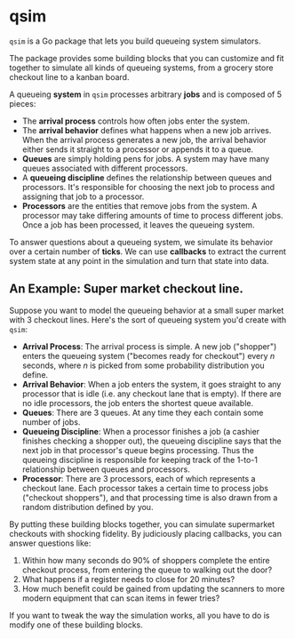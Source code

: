 # qsim

`qsim` is a Go package that lets you build queueing system simulators.

The package provides some building blocks that you can customize and fit
together to simulate all kinds of queueing systems, from a grocery store
checkout line to a kanban board.

A queueing **system** in `qsim` processes arbitrary **jobs** and is
composed of 5 pieces:

* The **arrival process** controls how often jobs enter the system.
* The **arrival behavior** defines what happens when a new job arrives.
  When the arrival process generates a new job, the arrival behavior
  either sends it straight to a processor or appends it to a queue.
* **Queues** are simply holding pens for jobs. A system may have many
  queues associated with different processors.
* A **queueing discipline** defines the relationship between queues and
  processors. It's responsible for choosing the next job to process and
  assigning that job to a processor.
* **Processors** are the entities that remove jobs from the system.
  A processor may take differing amounts of time to process different
  jobs. Once a job has been processed, it leaves the queueing system.

To answer questions about a queueing system, we simulate its behavior
over a certain number of **ticks**. We can use **callbacks** to extract
the current system state at any point in the simulation and turn that
state into data.

## An Example: Super market checkout line.

Suppose you want to model the queueing behavior at a small super market
with 3 checkout lines. Here's the sort of queueing system you'd create
with `qsim`:

* **Arrival Process**: The arrival process is simple. A new job
  ("shopper") enters the queueing system ("becomes ready for checkout")
  every *n* seconds, where *n* is picked from some probability
  distribution you define.
* **Arrival Behavior**: When a job enters the system, it goes
  straight to any processor that is idle (i.e. any checkout lane that
  is empty). If there are no idle processors, the job enters the
  shortest queue available.
* **Queues**: There are 3 queues. At any time they each contain some
  number of jobs.
* **Queueing Discipline**: When a processor finishes a job (a cashier
  finishes checking a shopper out), the queueing discipline says that
  the next job in that processor's queue begins processing. Thus the
  queueing discipline is responsible for keeping track of the 1-to-1
  relationship between queues and processors.
* **Processor**: There are 3 processors, each of which represents a
  checkout lane. Each processor takes a certain time to process jobs
  ("checkout shoppers"), and that processing time is also drawn from
  a random distribution defined by you.

By putting these building blocks together, you can simulate supermarket
checkouts with shocking fidelity. By judiciously placing callbacks, you
can answer questions like:

1. Within how many seconds do 90% of shoppers complete the entire
   checkout process, from entering the queue to walking out the door?
2. What happens if a register needs to close for 20 minutes?
3. How much benefit could be gained from updating the scanners to
   more modern equipment that can scan items in fewer tries?

If you want to tweak the way the simulation works, all you have to do
is modify one of these building blocks.
